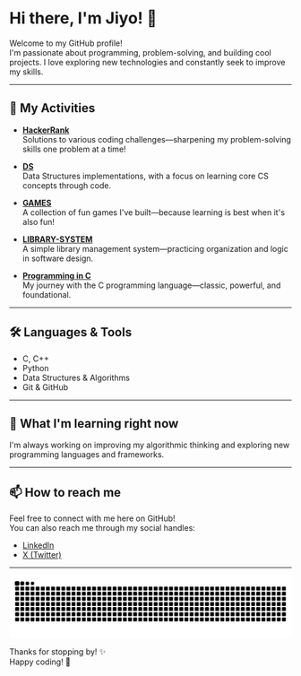 # Hi there, I'm Jiyo! 👋

Welcome to my GitHub profile!  
I'm passionate about programming, problem-solving, and building cool projects. I love exploring new technologies and constantly seek to improve my skills.

---

## 🚀 My Activities

- [**HackerRank**](https://github.com/Jiyo-pv/HackerRank)  
  Solutions to various coding challenges—sharpening my problem-solving skills one problem at a time!

- [**DS**](https://github.com/Jiyo-pv/DS)  
  Data Structures implementations, with a focus on learning core CS concepts through code.

- [**GAMES**](https://github.com/Jiyo-pv/GAMES)  
  A collection of fun games I've built—because learning is best when it's also fun!

- [**LIBRARY-SYSTEM**](https://github.com/Jiyo-pv/LIBRARY-SYSTEM)  
  A simple library management system—practicing organization and logic in software design.

- [**Programming in C**](https://github.com/Jiyo-pv/-programming-in-C)  
  My journey with the C programming language—classic, powerful, and foundational.

---

## 🛠️ Languages & Tools

- C, C++
- Python
- Data Structures & Algorithms
- Git & GitHub

---

## 🌱 What I'm learning right now

I'm always working on improving my algorithmic thinking and exploring new programming languages and frameworks.

---

## 📫 How to reach me

Feel free to connect with me here on GitHub!  
You can also reach me through my social handles:

- [LinkedIn](https://www.linkedin.com/in/jiyo-p-v/)
- [X (Twitter)](https://x.com/jiyo5436)

---
![Snake animation](https://raw.githubusercontent.com/Jiyo-pv/Jiyo-pv/output/github-contribution-grid-snake.svg)



Thanks for stopping by! ✨  
Happy coding! 🚀
